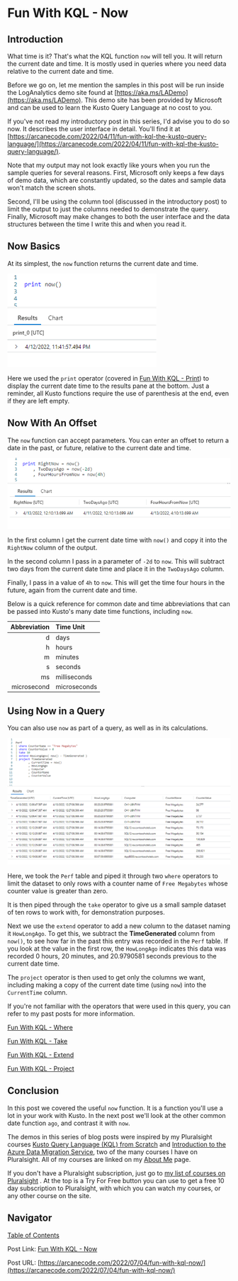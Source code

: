 # Fun With KQL - Now

## Introduction

What time is it? That's what the KQL function `now` will tell you. It will return the current date and time. It is mostly used in queries where you need data relative to the current date and time.

Before we go on, let me mention the samples in this post will be run inside the LogAnalytics demo site found at [https://aka.ms/LADemo](https://aka.ms/LADemo). This demo site has been provided by Microsoft and can be used to learn the Kusto Query Language at no cost to you.

If you've not read my introductory post in this series, I'd advise you to do so now. It describes the user interface in detail. You'll find it at [https://arcanecode.com/2022/04/11/fun-with-kql-the-kusto-query-language/](https://arcanecode.com/2022/04/11/fun-with-kql-the-kusto-query-language/).

Note that my output may not look exactly like yours when you run the sample queries for several reasons. First, Microsoft only keeps a few days of demo data, which are constantly updated, so the dates and sample data won't match the screen shots.

Second, I'll be using the column tool (discussed in the introductory post) to limit the output to just the columns needed to demonstrate the query. Finally, Microsoft may make changes to both the user interface and the data structures between the time I write this and when you read it.

## Now Basics

At its simplest, the `now` function returns the current date and time.

![Now Basics](013.01_Now_Basics.png)

Here we used the `print` operator (covered in [Fun With KQL - Print](https://arcanecode.com/2022/06/27/fun-with-kql-print/)) to display the current date time to the results pane at the bottom. Just a reminder, all Kusto functions require the use of parenthesis at the end, even if they are left empty.

## Now With An Offset

The `now` function can accept parameters. You can enter an offset to return a date in the past, or future, relative to the current date and time.

![Now Offset](013.02_Now_Offset.png)

In the first column I get the current date time with `now()` and copy it into the `RightNow` column of the output.

In the second column I pass in a parameter of `-2d` to `now`. This will subtract two days from the current date time and place it in the `TwoDaysAgo` column.

Finally, I pass in a value of `4h` to `now`. This will get the time four hours in the future, again from the current date and time.

Below is a quick reference for common date and time abbreviations that can be passed into Kusto's many date time functions, including `now`.

| Abbreviation | Time Unit |
|------:|:------|
|            d | days |
|            h | hours |
|            m | minutes |
|            s | seconds |
|           ms | milliseconds |
|  microsecond | microseconds |

## Using Now in a Query

You can also use `now` as part of a query, as well as in its calculations.

![Now in a Query](013.03_Now_Calculations.png)

Here, we took the `Perf` table and piped it through two `where` operators to limit the dataset to only rows with a counter name of `Free Megabytes` whose counter value is greater than zero.

It is then piped through the `take` operator to give us a small sample dataset of ten rows to work with, for demonstration purposes.

Next we use the `extend` operator to add a new column to the dataset naming it `HowLongAgo`. To get this, we subtract the **TimeGenerated** column from `now()`, to see how far in the past this entry was recorded in the `Perf` table. If you look at the value in the first row, the `HowLongAgo` indicates this data was recorded 0 hours, 20 minutes, and 20.9790581 seconds previous to the current date time.

The `project` operator is then used to get only the columns we want, including making a copy of the current date time (using `now`) into the `CurrentTime` column.

If you're not familiar with the operators that were used in this query, you can refer to my past posts for more information.

[Fun With KQL - Where](https://arcanecode.com/2022/04/25/fun-with-kql-where/)

[Fun With KQL - Take](https://arcanecode.com/2022/05/02/fun-with-kql-take/)

[Fun With KQL - Extend](https://arcanecode.com/2022/05/23/fun-with-kql-extend/)

[Fun With KQL - Project](https://arcanecode.com/2022/05/30/fun-with-kql-project/)

## Conclusion

In this post we covered the useful `now` function. It is a function you'll use a lot in your work with Kusto. In the next post we'll look at the other common date function `ago`, and contrast it with `now`.

The demos in this series of blog posts were inspired by my Pluralsight courses [Kusto Query Language (KQL) from Scratch](https://pluralsight.pxf.io/MXDo5o) and [Introduction to the Azure Data Migration Service](https://pluralsight.pxf.io/2rQXjQ), two of the many courses I have on Pluralsight. All of my courses are linked on my [About Me](https://arcanecode.com/info/) page.

If you don't have a Pluralsight subscription, just go to [my list of courses on Pluralsight](https://pluralsight.pxf.io/kjz6jn) . At the top is a Try For Free button you can use to get a free 10 day subscription to Pluralsight, with which you can watch my courses, or any other course on the site.

## Navigator
[Table of Contents](../Table%20of%20Contents.md)

Post Link: [Fun With KQL - Now](https://arcanecode.com/2022/07/04/fun-with-kql-now/)

Post URL: [https://arcanecode.com/2022/07/04/fun-with-kql-now/](https://arcanecode.com/2022/07/04/fun-with-kql-now/)
